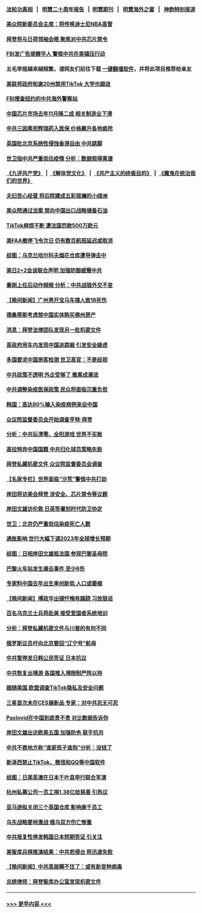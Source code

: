 #### [法轮功真相](https://github.com/gfw-breaker/truth/blob/master/README.md?t=0) &nbsp;&nbsp;|&nbsp;&nbsp; [明慧二十周年报告](https://github.com/gfw-breaker/mh-reports/blob/master/README.md?t=0) &nbsp;&nbsp;|&nbsp;&nbsp;[明慧期刊](https://github.com/gfw-breaker/mh-qikan) &nbsp;&nbsp;|&nbsp;&nbsp; [明慧海外之窗](https://github.com/gfw-breaker/mh-news/blob/master/README.md?t=0) &nbsp;&nbsp;|&nbsp;&nbsp; [神韵特别报道](https://github.com/gfw-breaker/mh-news/blob/master/shenyun.md?t=0)
#### [美众院新委员会主席：将传唤迪士尼NBA高管](../pages/nsc418/n13905925.md?t=01131543) 
#### [拜登将与日荷领袖会晤 聚焦对中共芯片禁令](../pages/nsc418/n13905769.md?t=01131543) 
#### [FBI发广告提醒华人 警惕中共在美镇压行动](../pages/nsc418/n13905766.md?t=01131543) 
#### 五毛举报越来越频繁，请网友们前往下载 [一键翻墙软件](https://github.com/gfw-breaker/ssr-accounts)，并将此项目推荐给亲友
#### [美联邦政府和逾20州禁用TikTok 大学也跟进](../pages/nsc418/n13905641.md?t=01131543) 
#### [FBI搜查纽约的中共海外警察站](../pages/nsc418/n13905747.md?t=01131543) 
#### [中国芯片市场去年11月降二成 相关制造业下滑](../pages/nsc418/n13905682.md?t=01131543) 
#### [中共三因素拒辉瑞药入医保 价格飙升各地疯抢](../pages/nsc418/n13905542.md?t=01131543) 
#### [英国批北京系统性侵蚀香港自由 中共跳脚](../pages/nsc418/n13905687.md?t=01131543) 
#### [世卫指中共严重低估疫情 分析：数据假得离谱](../pages/nsc418/n13905345.md?t=01131543) 
#### [《九评共产党》](https://github.com/begood0513/9ping.md/blob/master/README.md) &nbsp;|&nbsp; [《解体党文化》](../../../../jtdwh.md/blob/master/README.md)  &nbsp;|&nbsp; [《共产主义的终极目的》](../../../../gczydzjmd.md/blob/master/README.md) &nbsp;|&nbsp; [《魔鬼在统治我们的世界》](../../../../mgztzwmdsj.md/blob/master/README.md) 
#### [夫妇苦心经营 将后院建成五彩斑斓的小绿洲](../pages/nsc418/n13905557.md?t=01131543) 
#### [美众院通过法案 禁向中国出口战略储备石油](../pages/nsc418/n13905660.md?t=01131543) 
#### [TikTok麻烦不断 遭法国罚款500万欧元](../pages/nsc418/n13905659.md?t=01131543) 
#### [美FAA撤停飞令次日 仍有数百航班延迟或取消](../pages/nsc418/n13905596.md?t=01131543) 
#### [组图：乌克兰哈尔科夫烟花仓库遭导弹击中](../pages/nsc418/n13905276.md?t=01131543) 
#### [美日2+2会谈联合声明 加强防御威慑中共](../pages/nsc418/n13905054.md?t=01131543) 
#### [秦刚上任后动作频频 分析：中共战狼外交不变](../pages/nsc418/n13905305.md?t=01131543) 
#### [【晚间新闻】广州男开宝马车撞人致18死伤](../pages/nsc418/n13905330.md?t=01131543) 
#### [德桑蒂斯考虑禁中国实体购买佛州房产](../pages/nsc418/n13905311.md?t=01131543) 
#### [消息：拜登法律团队发现另一批机密文件](../pages/nsc418/n13905234.md?t=01131543) 
#### [英政府用车内发现中国追踪器 引发安全疑虑](../pages/nsc418/n13904978.md?t=01131543) 
#### [多国要求中国旅客检测 世卫高官：不是歧视](../pages/nsc418/n13904906.md?t=01131543) 
#### [中共政策不透明 外企受够了 撤离成潮流](../pages/nsc418/n13904279.md?t=01131543) 
#### [中共调整染疫医保政策 民众将面临沉重负担](../pages/nsc418/n13904658.md?t=01131543) 
#### [韩国：高达80%输入染疫病例来自中国](../pages/nsc418/n13904777.md?t=01131543) 
#### [众议院监督委员会开始调查亨特‧拜登](../pages/nsc418/n13904829.md?t=01131543) 
#### [分析：中共玩清零、全阳游戏 世界不买账](../pages/nsc418/n13904834.md?t=01131543) 
#### [高拉特弃中国国籍 中共归化球员策略失败](../pages/nsc418/n13904403.md?t=01131543) 
#### [拜登私藏机密文件 众议院监督委员会调查](../pages/nsc418/n13904136.md?t=01131543) 
#### [【名家专栏】世界面临“沙荒”警惕中共打劫](../pages/nsc418/n13904662.md?t=01131543) 
#### [岸田将访美会拜登 涉安全、芯片禁令等议题](../pages/nsc418/n13904786.md?t=01131543) 
#### [岸田文雄访伦敦 日英签署划时代防卫协定](../pages/nsc418/n13904610.md?t=01131543) 
#### [世卫：北京仍严重低估染疫死亡人数](../pages/nsc418/n13904764.md?t=01131543) 
#### [通胀影响 世行大幅下调2023年全球增长预期](../pages/nsc418/n13904727.md?t=01131543) 
#### [组图：日相岸田文雄抵法国 参观巴黎圣母院](../pages/nsc418/n13904441.md?t=01131543) 
#### [巴黎火车站发生袭击事件 至少6伤](../pages/nsc418/n13904649.md?t=01131543) 
#### [专家料中国去年出生率创新低 人口或萎缩](../pages/nsc418/n13904493.md?t=01131543) 
#### [【晚间新闻】傅政华出镜忏悔有蹊跷 习放狠话](../pages/nsc418/n13904369.md?t=01131543) 
#### [百名乌克兰士兵将赴美 接受爱国者系统培训](../pages/nsc418/n13904354.md?t=01131543) 
#### [分析：拜登私藏机密文件与川普的有何不同](../pages/nsc418/n13904222.md?t=01131543) 
#### [俄罗斯议员吁向北京要回“辽宁号”航母](../pages/nsc418/n13904212.md?t=01131543) 
#### [中共暂停发日韩公民签证 日本抗议](../pages/nsc418/n13904253.md?t=01131543) 
#### [中共恢复出境游 各国推入境限制严阵以待](../pages/nsc418/n13904250.md?t=01131543) 
#### [跟随美国 欧盟调查TikTok隐私及安全问题](../pages/nsc418/n13904017.md?t=01131543) 
#### [三星首次未在CES展新品 专家：对中共忍无可忍](../pages/nsc418/n13903993.md?t=01131543) 
#### [Paxlovid在中国到底贵不贵 对比数据告诉你](../pages/nsc418/n13904029.md?t=01131543) 
#### [岸田文雄出访欧美五国 加强防务 联手抗共](../pages/nsc418/n13903975.md?t=01131543) 
#### [中共不救地方称“谁家孩子谁抱”分析：没钱了](../pages/nsc418/n13903927.md?t=01131543) 
#### [新泽西禁止TikTok、微信和QQ等中国软件](../pages/nsc418/n13903982.md?t=01131543) 
#### [组图：日美英澳在日本千叶县举行联合军演](../pages/nsc418/n13903672.md?t=01131543) 
#### [杭州私募公司一员工捐1.38亿给慈善 引热议](../pages/nsc418/n13903893.md?t=01131543) 
#### [亚马逊拟关闭三个英国仓库 影响逾千员工](../pages/nsc418/n13903380.md?t=01131543) 
#### [乌东战略要地激战 俄乌双方伤亡惨重](../pages/nsc418/n13903922.md?t=01131543) 
#### [中共报复性停发韩国日本短期签证 引关注](../pages/nsc418/n13903931.md?t=01131543) 
#### [美智库兵棋推演结果︰中共若侵台 将迅速失败](../pages/nsc418/n13903720.md?t=01131543) 
#### [【晚间新闻】中共高层瞒不住了：或有新变种病毒](../pages/nsc418/n13903723.md?t=01131543) 
#### [总统律师：拜登智库办公室发现机密文件](../pages/nsc418/n13903649.md?t=01131543) 

----
#### [ >>> 更早内容 <<< ](../indexes/nsc418-earlier.md)
